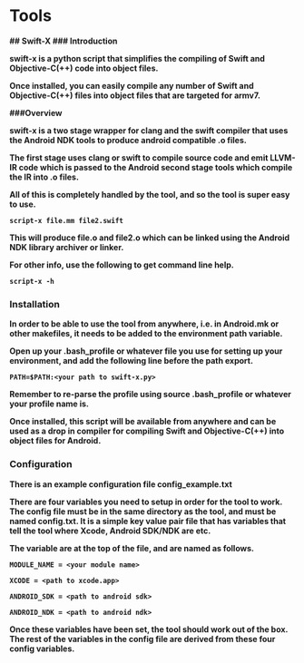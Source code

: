 # Tools
<b>
## Swift-X
<b>
### Introduction

swift-x is a python script that simplifies the compiling of Swift and Objective-C(++) code into object files.

Once installed, you can easily compile any number of Swift and Objective-C(++) files into object files that are targeted for armv7.


###Overview

swift-x is a two stage wrapper for clang and the swift compiler that uses the Android NDK tools to produce android compatible .o files.

The first stage uses clang or swift to compile source code and emit LLVM-IR code which is passed to the Android second stage tools which compile the IR into .o files.

All of this is completely handled by the tool, and so the tool is super easy to use.

    script-x file.mm file2.swift

This will produce file.o and file2.o which can be linked using the Android NDK library archiver or linker.

For other info, use the following to get command line help.

    script-x -h
 

### Installation

In order to be able to use the tool from anywhere, i.e. in Android.mk or other makefiles, it needs to be added to the environment path variable.

Open up your .bash_profile or whatever file you use for setting up your environment, and add the following line before the path export.

    PATH=$PATH:<your path to swift-x.py>
    
Remember to re-parse the profile using source .bash_profile or whatever your profile name is.

Once installed, this script will be available from anywhere and can be used as a drop in compiler for compiling Swift and Objective-C(++) into object files for Android.

### Configuration

There is an example configuration file **config_example.txt**

There are four variables you need to setup in order for the tool to work. The config file must be in the same directory as the tool, and must be named **config.txt**. It is a simple key value pair file that has variables that tell the tool where Xcode, Android SDK/NDK are etc.

The variable are at the top of the file, and are named as follows.

    MODULE_NAME = <your module name>
    
    XCODE = <path to xcode.app>  
    
    ANDROID_SDK = <path to android sdk>
    
    ANDROID_NDK = <path to android ndk>
    
Once these variables have been set, the tool should work out of the box. The rest of the variables in the config file are derived from these four config variables.
